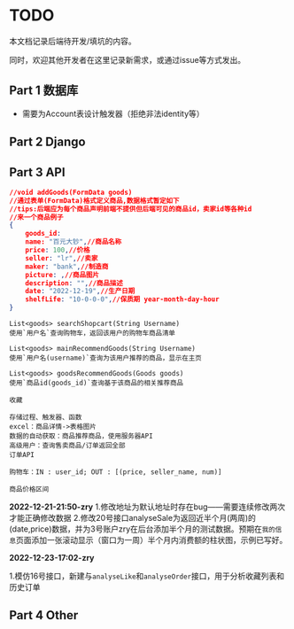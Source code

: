 # TODO

本文档记录后端待开发/填坑的内容。

同时，欢迎其他开发者在这里记录新需求，或通过issue等方式发出。

## Part 1 数据库

- 需要为Account表设计触发器（拒绝非法identity等）

## Part 2 Django

## Part 3 API

```json
//void addGoods(FormData goods)
//通过表单(FormData)格式定义商品,数据格式暂定如下
//tips:后端应为每个商品声明前端不提供但后端可见的商品id，卖家id等各种id
//来一个商品例子
{
    goods_id: 
	name: "百元大钞",//商品名称
    price: 100,//价格
    seller: "lr",//卖家
    maker: "bank",//制造商
    picture: ,//商品图片
    description: "",//商品描述
    date: "2022-12-19",//生产日期
    shelfLife: "10-0-0-0",//保质期 year-month-day-hour
}
```



```
List<goods> searchShopcart(String Username)
使用`用户名`查询购物车，返回该用户的购物车商品清单
```



```
List<goods> mainRecommendGoods(String Username)
使用`用户名(username)`查询为该用户推荐的商品，显示在主页

List<goods> goodsRecommendGoods(Goods goods)
使用`商品id(goods_id)`查询基于该商品的相关推荐商品
```



```
收藏
```



```
存储过程、触发器、函数
excel：商品详情->表格图片
数据的自动获取：商品推荐商品，使用服务器API
高级用户：查询售卖商品/订单返回全部
订单API
```

```
购物车：IN : user_id; OUT : [(price, seller_name, num)]

```

```
商品价格区间
```



**2022-12-21-21:50-zry**
1.修改地址为默认地址时存在bug——需要连续修改两次才能正确修改数据
2.修改20号接口analyseSale为返回近半个月(两周)的(date,price)数据，并为3号账户zry在后台添加半个月的测试数据。预期在`我的信息`页面添加一张滚动显示（窗口为一周）半个月内消费额的柱状图，示例已写好。



**2022-12-23-17:02-zry**

1.模仿16号接口，新建与`analyseLike`和`analyseOrder`接口，用于分析收藏列表和历史订单

## Part 4 Other



